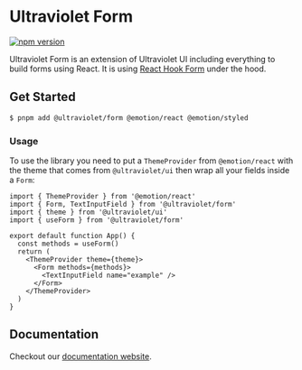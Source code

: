 # Ultraviolet Form

[![npm version](https://badge.fury.io/js/%40ultraviolet%2Fform.svg)](https://badge.fury.io/js/%40ultraviolet%2Fform)

Ultraviolet Form is an extension of Ultraviolet UI including everything to build forms using React.
It is using [React Hook Form](https://react-hook-form.com/) under the hood.

## Get Started

```sh
$ pnpm add @ultraviolet/form @emotion/react @emotion/styled
```

### Usage

To use the library you need to put a `ThemeProvider` from `@emotion/react` with the theme that comes from `@ultraviolet/ui` then wrap all your fields inside a `Form`:

```tsx
import { ThemeProvider } from '@emotion/react'
import { Form, TextInputField } from '@ultraviolet/form'
import { theme } from '@ultraviolet/ui'
import { useForm } from '@ultraviolet/form'

export default function App() {
  const methods = useForm()
  return (
    <ThemeProvider theme={theme}>
      <Form methods={methods}>
        <TextInputField name="example" />
      </Form>
    </ThemeProvider>
  )
}
```

## Documentation

Checkout our [documentation website](https://storybook.ultraviolet.scaleway.com/).
